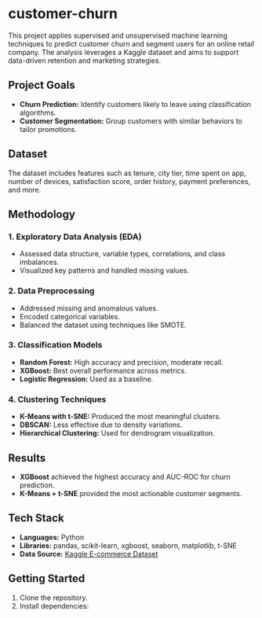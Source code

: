 # customer-churn

This project applies supervised and unsupervised machine learning techniques to predict customer churn and segment users for an online retail company. The analysis leverages a Kaggle dataset and aims to support data-driven retention and marketing strategies.

## Project Goals

- **Churn Prediction:** Identify customers likely to leave using classification algorithms.
- **Customer Segmentation:** Group customers with similar behaviors to tailor promotions.

## Dataset

The dataset includes features such as tenure, city tier, time spent on app, number of devices, satisfaction score, order history, payment preferences, and more.

## Methodology

### 1. Exploratory Data Analysis (EDA)
- Assessed data structure, variable types, correlations, and class imbalances.
- Visualized key patterns and handled missing values.

### 2. Data Preprocessing
- Addressed missing and anomalous values.
- Encoded categorical variables.
- Balanced the dataset using techniques like SMOTE.

### 3. Classification Models
- **Random Forest:** High accuracy and precision, moderate recall.
- **XGBoost:** Best overall performance across metrics.
- **Logistic Regression:** Used as a baseline.

### 4. Clustering Techniques
- **K-Means with t-SNE:** Produced the most meaningful clusters.
- **DBSCAN:** Less effective due to density variations.
- **Hierarchical Clustering:** Used for dendrogram visualization.

## Results

- **XGBoost** achieved the highest accuracy and AUC-ROC for churn prediction.
- **K-Means + t-SNE** provided the most actionable customer segments.

## Tech Stack

- **Languages:** Python
- **Libraries:** pandas, scikit-learn, xgboost, seaborn, matplotlib, t-SNE
- **Data Source:** [Kaggle E-commerce Dataset](https://www.kaggle.com/)

## Getting Started

1. Clone the repository.
2. Install dependencies:  
